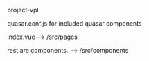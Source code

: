project-vpl

quasar.conf.js for included quasar components

index.vue --> /src/pages

rest are components, --> /src/components
